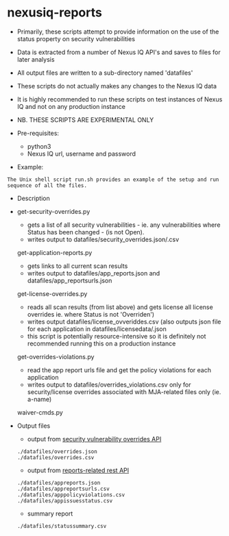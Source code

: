 # nexusiq-reports

  * Primarily, these scripts attempt to provide information on the use of the status property on security vulnerabilities
  * Data is extracted from a number of Nexus IQ API's and saves to files for later analysis
  * All output files are written to a sub-directory named 'datafiles'
  * These scripts do not actually makes any changes to the Nexus IQ data
  * It is highly recommended to run these scripts on test instances of Nexus IQ and not on any production instance
  * NB. THESE SCRIPTS ARE EXPERIMENTAL ONLY
  
  * Pre-requisites:
    * python3 
    * Nexus IQ url, username and password
  
  * Example:
```
The Unix shell script run.sh provides an example of the setup and run sequence of all the files.
```
  * Description
  * 
    get-security-overrides.py
    - gets a list of all security vulnerabilities - ie. any vulnerabilities where Status has been changed - (is not Open). 
    - writes output to datafiles/security_overrides.json/.csv
    
    get-application-reports.py
    - gets links to all current scan results 
    - writes output to datafiles/app_reports.json and datafiles/app_reportsurls.json
    
    get-license-overrides.py
    - reads all scan results (from list above) and gets license all license overrides ie. where Status is not 'Overriden')
    - writes output datafiles/license_ovveriddes.csv (also outputs json file for each application in datafiles/licensedata/<appname>.json
    - this script is potentially resource-intensive so it is definitely not recommended running this on a production instance
    
    get-overrides-violations.py
    - read the app report urls file  and get the policy violations for each application
    - writes output to datafiles/overrides_violations.csv only for security/license overrides associated with MJA-related files only (ie. a-name)
    
    
    waiver-cmds.py
    
  * Output files
    * output from [security vulnerability overrides API](https://help.sonatype.com/iqserver/automating/rest-apis/security-vulnerability-override-api---v2)
    ```
    ./datafiles/overrides.json
    ./datafiles/overrides.csv
    ```
    * output from [reports-related rest API](https://help.sonatype.com/iqserver/automating/rest-apis/report-related-rest-apis---v2)
    ```
    ./datafiles/appreports.json
    ./datafiles/appreportsurls.csv
    ./datafiles/apppolicyviolations.csv
    ./datafiles/appissuesstatus.csv
    ```
    * summary report 
    ```
    ./datafiles/statussummary.csv
    ```
    
    
    
    
    
